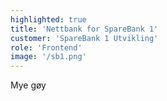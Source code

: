 ```yaml
---
highlighted: true
title: 'Nettbank for SpareBank 1'
customer: 'SpareBank 1 Utvikling'
role: 'Frontend'
image: '/sb1.png'
---
```


Mye gøy
